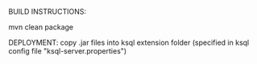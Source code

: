 BUILD INSTRUCTIONS:

mvn clean package

DEPLOYMENT:
copy .jar files into ksql extension folder (specified in ksql config file "ksql-server.properties")
